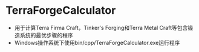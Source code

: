 ﻿# TerraForgeCalculator
- 用于计算Terra Firma Craft，Tinker's Forging和Terra Metal Craft等包含锻造系统的最优步骤的程序
- Windows操作系统下使用bin/cpp/TerraForgeCalculator.exe运行程序
